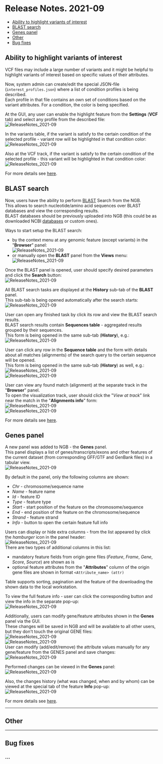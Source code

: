 # Release Notes. 2021-09

- [Ability to highlight variants of interest](#ability-to-highlight-variants-of-interest)
- [BLAST search](#blast-search)
- [Genes panel](#genes-panel)
- [Other](#other)
- [Bug fixes](#bug-fixes)

## Ability to highlight variants of interest

VCF files may include a large number of variants and it might be helpful to highlight variants of interest based on specific values of their attributes.

Now, system admin can create/edit the special JSON-file (`interest_profiles.json`) where a list of condition profiles is being described.  
Each profile in that file contains an own set of conditions based on the variant attributes. For a condition, the color is being specified.

At the GUI, any user can enable the highlight feature from the **Settings** (**VCF** tab) and select any profile from the described file:  
  ![ReleaseNotes_2021-09](images/RN_HighlightVCF_1.png)

In the variants table, if the variant is satisfy to the certain condition of the selected profile - variant row will be highlighted in that condition color:  
  ![ReleaseNotes_2021-09](images/RN_HighlightVCF_2.png)

Also at the VCF track, if the variant is satisfy to the certain condition of the selected profile - this variant will be highlighted in that condition color:  
  ![ReleaseNotes_2021-09](images/RN_HighlightVCF_3.png)

For more details see [here](../../user-guide/overview.md#highlight-variants-of-interest).

## BLAST search

Now, users have the ability to perform [BLAST](https://blast.ncbi.nlm.nih.gov/Blast.cgi) Search from the NGB.  
This allows to search nucleotide/amino acid sequences over BLAST databases and view the corresponding results.  
BLAST databases should be previously uploaded into NGB (this could be as downloaded NCBI [databases](https://github.com/ncbi/blast_plus_docs#blast-databases) or custom ones).

Ways to start setup the BLAST search:

- by the context menu at any genomic feature (except variants) in the "**Browser**" panel:  
  ![ReleaseNotes_2021-09](images/RN_Blast_1.png)
- or manually open the **BLAST** panel from the **Views** menu:  
  ![ReleaseNotes_2021-09](images/RN_Blast_2.png)

Once the BLAST panel is opened, user should specify desired parameters and click the **Search** button:  
  ![ReleaseNotes_2021-09](images/RN_Blast_3.png)

All BLAST search tasks are displayed at the **History** sub-tab of the **BLAST** panel.  
This sub-tab is being opened automatically after the search starts:  
  ![ReleaseNotes_2021-09](images/RN_Blast_4.png)

User can open any finished task by click its row and view the BLAST search results.  
BLAST search results contain **Sequences table** - aggregated results grouped by their sequences.  
This form is being opened in the same sub-tab (**History**), e.g.:  
  ![ReleaseNotes_2021-09](images/RN_Blast_5.png)

User can click any row in the **Sequence table** and the form with details about all matches (alignments) of the search query to the certain sequence will be opened.  
This form is being opened in the same sub-tab (**History**) as well, e.g.:  
  ![ReleaseNotes_2021-09](images/RN_Blast_6.png)  
  ![ReleaseNotes_2021-09](images/RN_Blast_7.png)

User can view any found match (alignment) at the separate track in the "**Browser**" panel.  
To open the visualization track, user should click the "_View at track_" link near the match in the "**Alignments info**" form:  
  ![ReleaseNotes_2021-09](images/RN_Blast_8.png)  
  ![ReleaseNotes_2021-09](images/RN_Blast_9.png)

For more details see [here](../../user-guide/overview.md#blast-panel).

## Genes panel

A new panel was added to NGB - the **Genes** panel.  
This panel displays a list of genes/transcripts/exons and other features of the current dataset (from corresponding GFF/GTF and GenBank files) in a tabular view.  
  ![ReleaseNotes_2021-09](images/RN_GeneTable_1.png)

By default in the panel, only the following columns are shown:

- _Chr_ - chromosome/sequence name
- _Name_ - feature name
- _Id_ - feature ID
- _Type_ - feature type
- _Start_ - start position of the feature on the chromosome/sequence
- _End_ - end position of the feature on the chromosome/sequence
- _Strand_ - feature strand
- _Info_ - button to open the certain feature full info

Users can display or hide extra columns - from the list appeared by click the _hamburger_ icon in the panel header:  
  ![ReleaseNotes_2021-09](images/RN_GeneTable_2.png)  
There are two types of additional columns in this list:

- mandatory feature fields from origin gene files (_Feature_, _Frame_, _Gene_, _Score_, _Source_) are shown as is
- optional feature attributes from the "**Attributes**" column of the origin gene files are shown in format `<Attribute_name> (attr)`  

Table supports sorting, pagination and the feature of the downloading the shown data to the local workstation.

To view the full feature info - user can click the corresponding button and view the info in the separate pop-up:  
  ![ReleaseNotes_2021-09](images/RN_GeneTable_3.png)

Additionally, users can modify gene/feature attributes shown in the **Genes** panel via the GUI.  
These changes will be saved in NGB and will be available to all other users, but they don't touch the original GENE files:  
  ![ReleaseNotes_2021-09](images/RN_GeneTable_4.png)  
  ![ReleaseNotes_2021-09](images/RN_GeneTable_5.png)  
User can modify (add/edit/remove) the attribute values manually for any gene/feature from the GENES panel and save changes:  
  ![ReleaseNotes_2021-09](images/RN_GeneTable_6.png)

Performed changes can be viewed in the **Genes** panel:  
  ![ReleaseNotes_2021-09](images/RN_GeneTable_7.png)

Also, the changes history (what was changed, when and by whom) can be viewed at the special tab of the feature **Info** pop-up:  
  ![ReleaseNotes_2021-09](images/RN_GeneTable_8.png)

For more details see [here](../../user-guide/overview.md#genes-panel).

***

## Other

***

## Bug fixes

### ...
